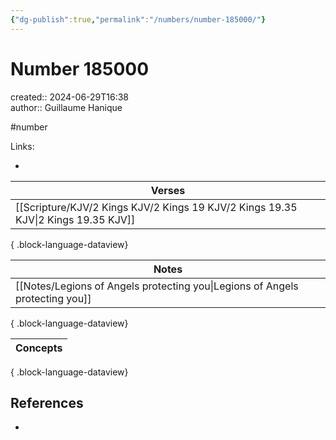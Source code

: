 ```yaml
---
{"dg-publish":true,"permalink":"/numbers/number-185000/"}
---
```



# Number 185000

created:: 2024-06-29T16:38  
author:: Guillaume Hanique

#number

Links:

- 

| Verses                                                                               |
| ------------------------------------------------------------------------------------ |
| [[Scripture/KJV/2 Kings KJV/2 Kings 19 KJV/2 Kings 19.35 KJV\|2 Kings 19.35 KJV]] |

{ .block-language-dataview}

| Notes                                                                           |
| ------------------------------------------------------------------------------- |
| [[Notes/Legions of Angels protecting you\|Legions of Angels protecting you]] |

{ .block-language-dataview}

| Concepts |
| -------- |

{ .block-language-dataview}

## References

- 
